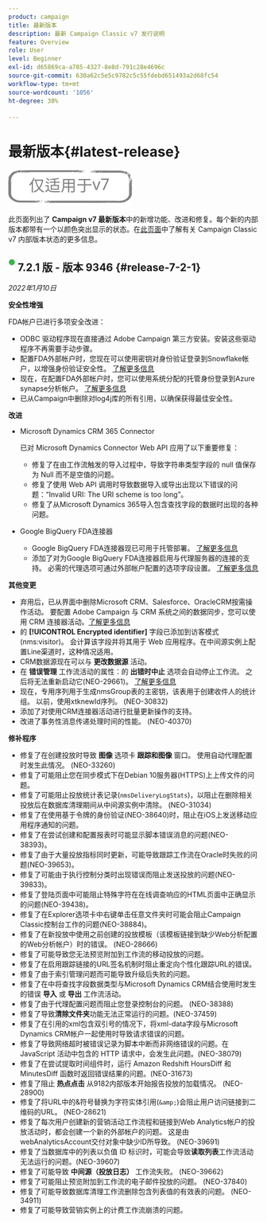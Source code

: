 ```yaml
---
product: campaign
title: 最新版本
description: 最新 Campaign Classic v7 发行说明
feature: Overview
role: User
level: Beginner
exl-id: d65869ca-a785-4327-8e8d-791c28e4696c
source-git-commit: 630a62c5e5c9782c5c55fdebd651493a2d68fc54
workflow-type: tm+mt
source-wordcount: '1056'
ht-degree: 30%

---
```


# 最新版本{#latest-release}

![](../../assets/v7-only.svg)

此页面列出了 **Campaign v7 最新版本**&#x200B;中的新增功能、改进和修复。每个新的内部版本都带有一个以颜色突出显示的状态。在[此页面](rn-overview.md)中了解有关 Campaign Classic v7 内部版本状态的更多信息。

## ![](assets/do-not-localize/green_2.png) 7.2.1 版 - 版本 9346 {#release-7-2-1}

_2022年1月10日_

**安全性增强**

FDA帐户已进行多项安全改进：

* ODBC 驱动程序现在直接通过 Adobe Campaign 第三方安装。安装这些驱动程序不再需要手动步骤。
* 配置FDA外部帐户时，您现在可以使用密钥对身份验证登录到Snowflake帐户，以增强身份验证安全性。 [了解更多信息](../../installation/using/configure-fda-snowflake.md)
* 现在，在配置FDA外部帐户时，您可以使用系统分配的托管身份登录到Azure synapse分析帐户。 [了解更多信息](../../installation/using/configure-fda-synapse.md#azure-external)
* 已从Campaign中删除对log4j库的所有引用，以确保获得最佳安全性。

**改进**

* Microsoft Dynamics CRM 365 Connector

   已对 Microsoft Dynamics Connector Web API 应用了以下重要修复：

   * 修复了在由工作流触发的导入过程中，导致字符串类型字段的 null 值保存为 Null 而不是空值的问题。
   * 修复了使用 Web API 调用时导致数据导入或导出出现以下错误的问题：“Invalid URI: The URI scheme is too long”。
   * 修复了从Microsoft Dynamics 365导入包含查找字段的数据时出现的各种问题。

* Google BigQuery FDA连接器

   * Google BigQuery FDA连接器现已可用于托管部署。 [了解更多信息](../../installation/using/configure-fda-google-big-query.md)
   * 添加了对为Google BigQuery FDA连接器启用与代理服务器的连接的支持。 必需的代理选项可通过外部帐户配置的选项字段设置。 [了解更多信息](../../installation/using/configure-fda-google-big-query.md#google-external)

**其他变更**

* 弃用后，已从界面中删除Microsoft CRM、Salesforce、OracleCRM按需操作活动。 要配置 Adobe Campaign 与 CRM 系统之间的数据同步，您可以使用 CRM 连接器活动。[了解更多信息](../../workflow/using/crm-connector.md)
* 的 **[!UICONTROL Encrypted identifier]** 字段已添加到访客模式(nms:visitor)。 会计算该字段并将其用于 Web 应用程序。在中间源实例上配置Line渠道时，这种情况适用。
* CRM数据源现在可以与 **更改数据源** 活动。
* 在 **错误管理** 工作流活动的属性：的 **出错时中止** 选项会自动停止工作流。 之后将无法重新启动它(NEO-29661)。 [了解更多信息](../../workflow/using/advanced-parameters.md#in-case-of-errors)
* 现在，专用序列用于生成nmsGroup表的主密钥，该表用于创建收件人的统计组。 以前，使用xtknewId序列。 (NEO-30832)
* 添加了对使用CRM连接器活动进行批量更新操作的支持。
* 改进了事务性消息传递处理时间的性能。 (NEO-40370)

**修补程序**

* 修复了在创建投放时导致 **图像** 选项卡 **跟踪和图像** 窗口。 使用自动代理配置时发生此情况。 (NEO-33260)
* 修复了可能阻止您在同步模式下在Debian 10服务器(HTTPS)上上传文件的问题。
* 修复了可能阻止投放统计表记录(`nmsDeliveryLogStats`)，以阻止在删除相关投放后在数据库清理期间从中间源实例中清除。 (NEO-31034)
* 修复了在使用基于令牌的身份验证(NEO-38640)时，阻止在iOS上发送移动应用程序通知的问题。
* 修复了在尝试创建和配置报表时可能显示脚本错误消息的问题(NEO-38393)。
* 修复了由于大量投放指标同时更新，可能导致跟踪工作流在Oracle时失败的问题(NEO-39653)。
* 修复了可能由于执行控制分类时出现错误而阻止发送投放的问题(NEO-39833)。
* 修复了登陆页面中可能阻止特殊字符在在线调查响应的HTML页面中正确显示的问题(NEO-39438)。
* 修复了在Explorer选项卡中右键单击任意文件夹时可能会阻止Campaign Classic控制台工作的问题(NEO-38884)。
* 修复了在新投放中使用之前创建的投放模板（该模板链接到缺少Web分析配置的Web分析帐户）时的错误。 (NEO-28666)
* 修复了可能导致您无法预览附加到工作流的移动投放的问题。
* 修复了在启用跟踪链接的URL签名机制时阻止重定向个性化跟踪URL的错误。
* 修复了由于索引管理问题而可能导致升级后失败的问题。
* 修复了在中将查找字段数据类型与Microsoft Dynamics CRM结合使用时发生的错误 **导入** 或 **导出** 工作流活动。
* 修复了由于代理配置问题而阻止您登录控制台的问题。 (NEO-38388)
* 修复了导致&#x200B;**清除文件夹**&#x200B;功能无法正常运行的问题。(NEO-37459)
* 修复了在引用的xml包含双引号的情况下，将xml-data字段与Microsoft Dynamics CRM帐户一起使用时导致请求错误的问题。
* 修复了导致网络超时被错误记录为脚本中断而非网络错误的问题。在 JavaScript 活动中包含的 HTTP 请求中，会发生此问题。(NEO-38079)
* 修复了在尝试提取时间组件时，运行 Amazon Redshift HoursDiff 和 MinutesDiff 函数时返回错误结果的问题。(NEO-31673)
* 修复了阻止 **热点点击** 从9182内部版本开始报告投放的加载情况。 (NEO-28900)
* 修复了将URL中的&amp;符号替换为字符实体引用(`&amp;`)会阻止用户访问链接到二维码的URL。 (NEO-28621)
* 修复了每次用户创建新的营销活动工作流程和链接到Web Analytics帐户的投放活动时，都会创建一个新的外部帐户的问题。 这是由webAnalyticsAccount交付对象中缺少ID所导致。 (NEO-39691)
* 修复了当数据库中的列表以负值 ID 标识时，可能会导致&#x200B;**读取列表**&#x200B;工作流活动无法运行的问题。(NEO-39607)
* 修复了可能导致 **中间源（投放日志）** 工作流失败。 (NEO-39662)
* 修复了可能阻止预览附加到工作流的电子邮件投放的问题。 (NEO-37840)
* 修复了可能导致数据库清理工作流删除包含列表值的有效表的问题。 (NEO-34911)
* 修复了可能导致营销实例上的计费工作流崩溃的问题。
